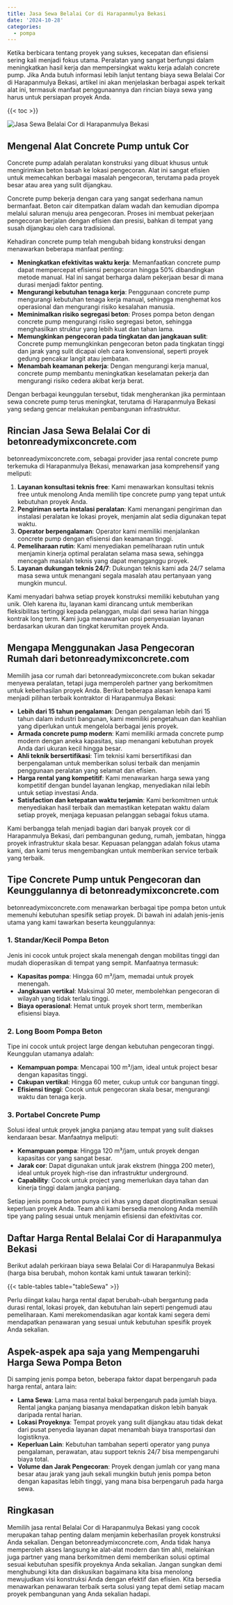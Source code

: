 ```yaml
---
title: Jasa Sewa Belalai Cor di Harapanmulya Bekasi
date: '2024-10-28'
categories:
  - pompa
---
```


Ketika berbicara tentang proyek yang sukses, kecepatan dan efisiensi sering kali menjadi fokus utama. Peralatan yang sangat berfungsi dalam meningkatkan hasil kerja dan mempersingkat waktu kerja adalah concrete pump. Jika Anda butuh informasi lebih lanjut tentang biaya sewa Belalai Cor di Harapanmulya Bekasi, artikel ini akan menjelaskan berbagai aspek terkait alat ini, termasuk manfaat penggunaannya dan rincian biaya sewa yang harus untuk persiapan proyek Anda.

{{< toc >}}

![Jasa Sewa Belalai Cor di Harapanmulya Bekasi](https://betoncor8.github.io/pump/concrete-pump%20(23).png)

## Mengenal Alat Concrete Pump untuk Cor

Concrete pump adalah peralatan konstruksi yang dibuat khusus untuk mengirimkan beton basah ke lokasi pengecoran. Alat ini sangat efisien untuk memecahkan berbagai masalah pengecoran, terutama pada proyek besar atau area yang sulit dijangkau.

Concrete pump bekerja dengan cara yang sangat sederhana namun bermanfaat. Beton cair ditempatkan dalam wadah dan kemudian dipompa melalui saluran menuju area pengecoran. Proses ini membuat pekerjaan pengecoran berjalan dengan efisien dan presisi, bahkan di tempat yang susah dijangkau oleh cara tradisional.

Kehadiran concrete pump telah mengubah bidang konstruksi dengan menawarkan beberapa manfaat penting:

- **Meningkatkan efektivitas waktu kerja**: Memanfaatkan concrete pump dapat mempercepat efisiensi pengecoran hingga 50% dibandingkan metode manual. Hal ini sangat berharga dalam pekerjaan besar di mana durasi menjadi faktor penting.
- **Mengurangi kebutuhan tenaga kerja**: Penggunaan concrete pump mengurangi kebutuhan tenaga kerja manual, sehingga menghemat kos operasional dan mengurangi risiko kesalahan manusia.
- **Meminimalkan risiko segregasi beton**: Proses pompa beton dengan concrete pump mengurangi risiko segregasi beton, sehingga menghasilkan struktur yang lebih kuat dan tahan lama.
- **Memungkinkan pengecoran pada tingkatan dan jangkauan sulit**: Concrete pump memungkinkan pengecoran beton pada tingkatan tinggi dan jarak yang sulit dicapai oleh cara konvensional, seperti proyek gedung pencakar langit atau jembatan.
- **Menambah keamanan pekerja**: Dengan mengurangi kerja manual, concrete pump membantu meningkatkan keselamatan pekerja dan mengurangi risiko cedera akibat kerja berat.

Dengan berbagai keunggulan tersebut, tidak mengherankan jika permintaan sewa concrete pump terus meningkat, terutama di Harapanmulya Bekasi yang sedang gencar melakukan pembangunan infrastruktur.

## Rincian Jasa Sewa Belalai Cor di betonreadymixconcrete.com

betonreadymixconcrete.com, sebagai provider jasa rental concrete pump terkemuka di Harapanmulya Bekasi, menawarkan jasa komprehensif yang meliputi:

1. **Layanan konsultasi teknis free**: Kami menawarkan konsultasi teknis free untuk menolong Anda memilih tipe concrete pump yang tepat untuk kebutuhan proyek Anda.
2. **Pengiriman serta instalasi peralatan**: Kami menangani pengiriman dan instalasi peralatan ke lokasi proyek, menjamin alat sedia digunakan tepat waktu.
3. **Operator berpengalaman**: Operator kami memiliki menjalankan concrete pump dengan efisiensi dan keamanan tinggi.
4. **Pemeliharaan rutin**: Kami menyediakan pemeliharaan rutin untuk menjamin kinerja optimal peralatan selama masa sewa, sehingga mencegah masalah teknis yang dapat mengganggu proyek.
5. **Layanan dukungan teknis 24/7**: Dukungan teknis kami ada 24/7 selama masa sewa untuk menangani segala masalah atau pertanyaan yang mungkin muncul.

Kami menyadari bahwa setiap proyek konstruksi memiliki kebutuhan yang unik. Oleh karena itu, layanan kami dirancang untuk memberikan fleksibilitas tertinggi kepada pelanggan, mulai dari sewa harian hingga kontrak long term. Kami juga menawarkan opsi penyesuaian layanan berdasarkan ukuran dan tingkat kerumitan proyek Anda.

## Mengapa Menggunakan Jasa Pengecoran Rumah dari betonreadymixconcrete.com

Memilih jasa cor rumah dari betonreadymixconcrete.com bukan sekadar menyewa peralatan, tetapi juga memperoleh partner yang berkomitmen untuk keberhasilan proyek Anda. Berikut beberapa alasan kenapa kami menjadi pilihan terbaik kontraktor di Harapanmulya Bekasi:

- **Lebih dari 15 tahun pengalaman**: Dengan pengalaman lebih dari 15 tahun dalam industri bangunan, kami memiliki pengetahuan dan keahlian yang diperlukan untuk mengelola berbagai jenis proyek.
- **Armada concrete pump modern**: Kami memiliki armada concrete pump modern dengan aneka kapasitas, siap menangani kebutuhan proyek Anda dari ukuran kecil hingga besar.
- **Ahli teknik bersertifikasi**: Tim teknisi kami bersertifikasi dan berpengalaman untuk memberikan solusi terbaik dan menjamin penggunaan peralatan yang selamat dan efisien.
- **Harga rental yang kompetitif**: Kami menawarkan harga sewa yang kompetitif dengan bundel layanan lengkap, menyediakan nilai lebih untuk setiap investasi Anda.
- **Satisfaction dan ketepatan waktu terjamin**: Kami berkomitmen untuk menyediakan hasil terbaik dan memastikan ketepatan waktu dalam setiap proyek, menjaga kepuasan pelanggan sebagai fokus utama.

Kami berbangga telah menjadi bagian dari banyak proyek cor di Harapanmulya Bekasi, dari pembangunan gedung, rumah, jembatan, hingga proyek infrastruktur skala besar. Kepuasan pelanggan adalah fokus utama kami, dan kami terus mengembangkan untuk memberikan service terbaik yang terbaik.

## Tipe Concrete Pump untuk Pengecoran dan Keunggulannya di betonreadymixconcrete.com

betonreadymixconcrete.com menawarkan berbagai tipe pompa beton untuk memenuhi kebutuhan spesifik setiap proyek. Di bawah ini adalah jenis-jenis utama yang kami tawarkan beserta keunggulannya:

### 1\. Standar/Kecil Pompa Beton

Jenis ini cocok untuk project skala menengah dengan mobilitas tinggi dan mudah dioperasikan di tempat yang sempit. Manfaatnya termasuk:

- **Kapasitas pompa**: Hingga 60 m³/jam, memadai untuk proyek menengah.
- **Jangkauan vertikal**: Maksimal 30 meter, membolehkan pengecoran di wilayah yang tidak terlalu tinggi.
- **Biaya operasional**: Hemat untuk proyek short term, memberikan efisiensi biaya.

### 2\. Long Boom Pompa Beton

Tipe ini cocok untuk project large dengan kebutuhan pengecoran tinggi. Keunggulan utamanya adalah:

- **Kemampuan pompa**: Mencapai 100 m³/jam, ideal untuk project besar dengan kapasitas tinggi.
- **Cakupan vertikal**: Hingga 60 meter, cukup untuk cor bangunan tinggi.
- **Efisiensi tinggi**: Cocok untuk pengecoran skala besar, mengurangi waktu dan tenaga kerja.

### 3\. Portabel Concrete Pump

Solusi ideal untuk proyek jangka panjang atau tempat yang sulit diakses kendaraan besar. Manfaatnya meliputi:

- **Kemampuan pompa**: Hingga 120 m³/jam, untuk proyek dengan kapasitas cor yang sangat besar.
- **Jarak cor**: Dapat digunakan untuk jarak ekstrem (hingga 200 meter), ideal untuk proyek high-rise dan infrastruktur underground.
- **Capability**: Cocok untuk project yang memerlukan daya tahan dan kinerja tinggi dalam jangka panjang.

Setiap jenis pompa beton punya ciri khas yang dapat dioptimalkan sesuai keperluan proyek Anda. Team ahli kami bersedia menolong Anda memilih tipe yang paling sesuai untuk menjamin efisiensi dan efektivitas cor.

## Daftar Harga Rental Belalai Cor di Harapanmulya Bekasi

Berikut adalah perkiraan biaya sewa Belalai Cor di Harapanmulya Bekasi (harga bisa berubah, mohon kontak kami untuk tawaran terkini):

{{< table-tables table="tableSewa" >}}

Perlu diingat kalau harga rental dapat berubah-ubah bergantung pada durasi rental, lokasi proyek, dan kebutuhan lain seperti pengemudi atau pemeliharaan. Kami merekomendasikan agar kontak kami segera demi mendapatkan penawaran yang sesuai untuk kebutuhan spesifik proyek Anda sekalian.

## Aspek-aspek apa saja yang Mempengaruhi Harga Sewa Pompa Beton

Di samping jenis pompa beton, beberapa faktor dapat berpengaruh pada harga rental, antara lain:

- **Lama Sewa**: Lama masa rental bakal berpengaruh pada jumlah biaya. Rental jangka panjang biasanya mendapatkan diskon lebih banyak daripada rental harian.
- **Lokasi Proyeknya**: Tempat proyek yang sulit dijangkau atau tidak dekat dari pusat penyedia layanan dapat menambah biaya transportasi dan logistiknya.
- **Keperluan Lain**: Kebutuhan tambahan seperti operator yang punya pengalaman, perawatan, atau support teknis 24/7 bisa mempengaruhi biaya total.
- **Volume dan Jarak Pengecoran**: Proyek dengan jumlah cor yang mana besar atau jarak yang jauh sekali mungkin butuh jenis pompa beton dengan kapasitas lebih tinggi, yang mana bisa berpengaruh pada harga sewa.

## Ringkasan

Memilih jasa rental Belalai Cor di Harapanmulya Bekasi yang cocok merupakan tahap penting dalam menjamin keberhasilan proyek konstruksi Anda sekalian. Dengan betonreadymixconcrete.com, Anda tidak hanya memperoleh akses langsung ke alat-alat modern dan tim ahli, melainkan juga partner yang mana berkomitmen demi memberikan solusi optimal sesuai kebutuhan spesifik proyeknya Anda sekalian. Jangan sungkan demi menghubungi kita dan diskusikan bagaimana kita bisa menolong mewujudkan visi konstruksi Anda dengan efektif dan efisien. Kita bersedia menawarkan penawaran terbaik serta solusi yang tepat demi setiap macam proyek pembangunan yang Anda sekalian hadapi.
